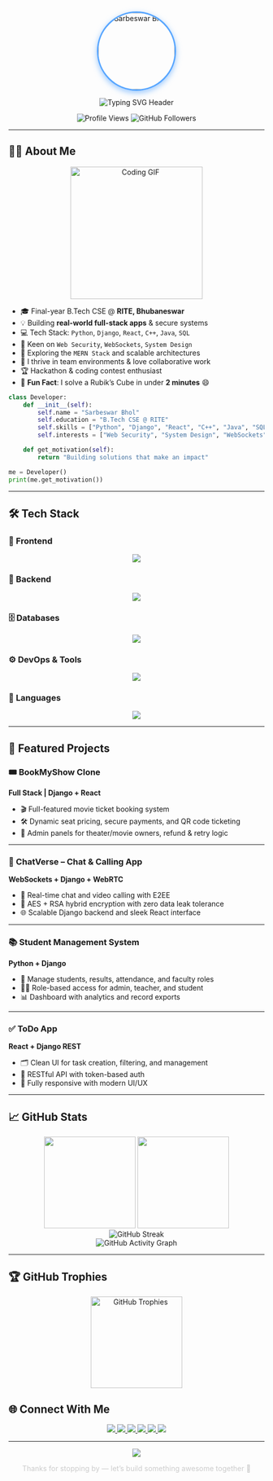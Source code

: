 <!-- PROFILE HEADER -->
<p align="center">
  <img src="https://github.com/sarbeswarbhol.png" width="150" height="150" alt="Sarbeswar Bhol"
       style="border-radius: 50%; border: 3px solid #58A6FF; box-shadow: 0 4px 12px rgba(88, 166, 255, 0.6);" />
</p>

<p align="center">
  <img src="https://readme-typing-svg.herokuapp.com?font=Fira+Code&weight=600&size=26&duration=4000&pause=1000&color=58A6FF&center=true&vCenter=true&width=800&height=100&lines=✨+Hey+there!+I'm+Sarbeswar+Bhol+👋;Full+Stack+Developer+🧑‍💻;Security+Enthusiast+🛡️;Tech+Explorer+🌐" alt="Typing SVG Header" />
</p>

<p align="center">
  <img src="https://komarev.com/ghpvc/?username=sarbeswarbhol&label=Profile+Views&color=58A6FF&style=flat-square" alt="Profile Views" />
  <img src="https://img.shields.io/github/followers/sarbeswarbhol?label=Followers&style=social&logo=github" alt="GitHub Followers" />
</p>

---


## 👨‍💻 About Me
<p align="center">
  <img src="https://media.giphy.com/media/L1R1tvI9svkIWwpVYr/giphy.gif" width="260px" alt="Coding GIF" />
</p>

<ul>
  <li>🎓 Final-year B.Tech CSE @ <strong>RITE, Bhubaneswar</strong></li>
  <li>💡 Building <strong>real-world full-stack apps</strong> & secure systems</li>
  <li>💻 Tech Stack: <code>Python</code>, <code>Django</code>, <code>React</code>, <code>C++</code>, <code>Java</code>, <code>SQL</code></li>
  <li>🔐 Keen on <code>Web Security</code>, <code>WebSockets</code>, <code>System Design</code></li>
  <li>🚀 Exploring the <code>MERN Stack</code> and scalable architectures</li>
  <li>🤝 I thrive in team environments & love collaborative work</li>
  <li>🏆 Hackathon & coding contest enthusiast</li>
  <li>🎯 <strong>Fun Fact</strong>: I solve a Rubik’s Cube in under <strong>2 minutes</strong> 😄</li>
</ul>




```python
class Developer:
    def __init__(self):
        self.name = "Sarbeswar Bhol"
        self.education = "B.Tech CSE @ RITE"
        self.skills = ["Python", "Django", "React", "C++", "Java", "SQL"]
        self.interests = ["Web Security", "System Design", "WebSockets"]

    def get_motivation(self):
        return "Building solutions that make an impact"

me = Developer()
print(me.get_motivation())
````

---

## 🛠 Tech Stack

### 🚀 Frontend

<p align="center">
  <img src="https://skillicons.dev/icons?i=react,tailwind,html,css,js" />
</p>

### 🔧 Backend

<p align="center">
  <img src="https://skillicons.dev/icons?i=python,django,nodejs,express,flask" />
</p>

### 🗄️ Databases

<p align="center">
  <img src="https://skillicons.dev/icons?i=mongodb,mysql,postgres,sqlite,firebase" />
</p>

### ⚙️ DevOps & Tools

<p align="center">
  <img src="https://skillicons.dev/icons?i=docker,git,aws,heroku,vercel" />
</p>

### 💬 Languages

<p align="center">
  <img src="https://skillicons.dev/icons?i=python,java,c,cpp,js" />
</p>

---

## 🚀 Featured Projects

### 🎟️ BookMyShow Clone

**Full Stack | Django + React**

* 🎬 Full-featured movie ticket booking system
* 🛠️ Dynamic seat pricing, secure payments, and QR code ticketing
* 👥 Admin panels for theater/movie owners, refund & retry logic

---

### 🧠 ChatVerse – Chat & Calling App

**WebSockets + Django + WebRTC**

* 💬 Real-time chat and video calling with E2EE
* 🔐 AES + RSA hybrid encryption with zero data leak tolerance
* 🌐 Scalable Django backend and sleek React interface

---

### 📚 Student Management System

**Python + Django**

* 🏫 Manage students, results, attendance, and faculty roles
* 🧑‍🏫 Role-based access for admin, teacher, and student
* 📊 Dashboard with analytics and record exports

---

### ✅ ToDo App

**React + Django REST**

* 🗂️ Clean UI for task creation, filtering, and management
* 🔄 RESTful API with token-based auth
* 📱 Fully responsive with modern UI/UX

---

## 📈 GitHub Stats

<!-- GitHub Stats & Top Languages -->
<div align="center">

  <img height="180em" src="https://github-readme-stats.vercel.app/api?username=sarbeswarbhol&show_icons=true&theme=radical&include_all_commits=true&count_private=true" />
  <img height="180em" src="https://github-readme-stats.vercel.app/api/top-langs/?username=sarbeswarbhol&layout=compact&langs_count=8&theme=radical" />

</div>

<!-- GitHub Streak -->
<div align="center">

  <img src="https://github-readme-streak-stats.herokuapp.com/?user=sarbeswarbhol&theme=radical" alt="GitHub Streak"/>

</div>

<!-- GitHub Activity Graph -->
<div align="center">

  <img src="https://github-readme-activity-graph.vercel.app/graph?username=sarbeswarbhol&theme=radical&bg_color=1a1b27&color=E5E5E5&line=F85A40&point=FFB86C" alt="GitHub Activity Graph"/>

</div>

---
## 🏆 GitHub Trophies

<div align="center">
  <img 
    src="https://github-profile-trophy.vercel.app/?username=sarbeswarbhol&theme=algolia&no-bg=true&no-frame=true&margin-w=10&title=Commits,Repositories,Experience,Followers" 
    height="180em"
    alt="GitHub Trophies" 
  />
</div>



## 🌐 Connect With Me

<p align="center">
  <a href="https://sarbeswarbhol.github.io/my-portfolio/" target="_blank">
    <img src="https://img.shields.io/badge/Portfolio-4285F4?style=for-the-badge&logo=google-chrome&logoColor=white" />
  </a>
  <a href="https://linkedin.com/in/sarbeswarbhol" target="_blank">
    <img src="https://img.shields.io/badge/LinkedIn-0077B5?style=for-the-badge&logo=linkedin&logoColor=white" />
  </a>
  <a href="https://twitter.com/bholsarbeswar" target="_blank">
    <img src="https://img.shields.io/badge/Twitter-1DA1F2?style=for-the-badge&logo=twitter&logoColor=white" />
  </a>
  <a href="mailto:work.sarbeswarbhol@gmail.com">
    <img src="https://img.shields.io/badge/Gmail-D14836?style=for-the-badge&logo=gmail&logoColor=white" />
  </a>
  <a href="https://leetcode.com/sarbeswarbhol/" target="_blank">
    <img src="https://img.shields.io/badge/LeetCode-FFA116?style=for-the-badge&logo=LeetCode&logoColor=black" />
  </a>
  <a href="https://github.com/sarbeswarbhol" target="_blank">
    <img src="https://img.shields.io/badge/GitHub-100000?style=for-the-badge&logo=github&logoColor=white" />
  </a>
</p>

---

<div align="center">
  <img src="https://capsule-render.vercel.app/api?type=waving&color=58A6FF&height=120&section=footer"/>
  <p style="font-size: 14px; color: #ccc;">
    Thanks for stopping by — let’s build something awesome together 💙
  </p>
</div>
